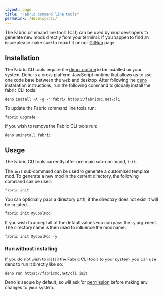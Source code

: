 ```yaml
---
layout: page
title: "Fabric command line tools"
permalink: /develop/cli/
---
```

<style type="text/css">
  code.command {
    display: inline-block;
    width: 100%;
    overflow-x: auto;
    overflow-y: hidden;
    white-space: nowrap;
    user-select: all;
  }
</style>

The Fabric command line tools (CLI) can be used by mod developers to generate new mods directly from your terminal. If you happen to find an issue please make sure to report it on our [GitHub](https://github.com/FabricMC/fabricmc.net) page.

## Installation

The Fabric CLI tools require the [deno runtime](https://deno.com/runtime) to be installed on your system. Deno is a cross platform JavaScript runtime that allows us to use one code base between the web and desktop. After following the [deno installation](https://deno.com/manual/getting_started/installation) instructions, run the following command to globally install the fabric CLI tools:

<code class="command">
deno install -A -g -n fabric https://fabricmc.net/cli
</code>

To update the Fabric command line tools run:

<code class="command">
fabric upgrade
</code>

If you wish to remove the Fabric CLI tools run:

<code class="command">
deno uninstall fabric
</code>

## Usage
The Fabric CLI tools currently offer one main sub-command, `init`.

The `init` sub-command can be used to generate a customised template mod. To generate a new mod in the current directory, the following command can be used:

<code class="command">
fabric init
</code>

You can optionally pass a directory path, if the directory does not exist it will be created. 

<code class="command">
fabric init MyCoolMod
</code>

If you wish to accept all of the default values you can pass the `-y` argument. The directory name is then used to influence the mod name.

<code class="command">
fabric init MyCoolMod -y
</code>

### Run without installing

If you do not wish to install the Fabric CLI tools to your system, you can use deno to run it directly like so:

<code class="command">
deno run https://fabricmc.net/cli init
</code>

Deno is secure by default, so will ask for [permission](https://deno.land/manual/basics/permissions) before making any changes to your system.
